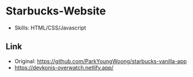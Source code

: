 # Starbucks-Website
- Skills: HTML/CSS/Javascript
## Link
- Original: https://github.com/ParkYoungWoong/starbucks-vanilla-app
- https://devkonis-overwatch.netlify.app/
